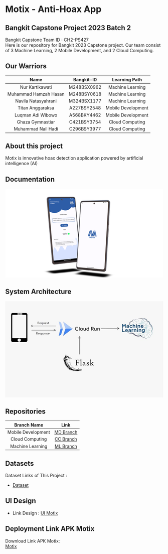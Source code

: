 # Motix - Anti-Hoax App

## Bangkit Capstone Project 2023 Batch 2

Bangkit Capstone Team ID : CH2-PS427 <br>
Here is our repository for Bangkit 2023 Capstone project. Our team consist of 3 Machine Learning, 2 Mobile Development, and 2 Cloud Computing.

## Our Warriors

|              Name              | Bangkit-ID  |   Learning Path    |                                                      
| :----------------------------: | :--------:  | :----------------: | 
|         Nur Kartikawati        | M248BSX0962 |  Machine Learning  |           
|     Muhammad Hamzah Hasan      | M248BSY0618 |  Machine Learning  |               
|      Navila Natasyahrani       | M324BSX1177 |  Machine Learning  |                
|        Titan Anggaraksa        | A227BSY2548 | Mobile Development |              
|        Luqman Adi Wibowo       | A568BKY4462 | Mobile Development |    
|        Ghaza Gymnastiar        | C421BSY3754 |  Cloud Computing   | 
|       Muhammad Nail Hadi       | C296BSY3977 |  Cloud Computing   |       

## About this project

Motix is innovative hoax detection application powered by artificial intelligence (AI)

## Documentation

![Motix](https://github.com/detitanbwi/Bangkit-Capstone-Project/blob/main/Asset/documentation_result.png)

## System Architecture

![Motix](https://github.com/detitanbwi/Bangkit-Capstone-Project/blob/main/Asset/system_architecture.jpg)

## Repositories

|    Branch Name     |                                         Link                                                       |
| :----------------: | :--------------------------------------------------------------------------------------:           |
| Mobile Development | [MD Branch](https://github.com/detitanbwi/Bangkit-Capstone-Project/tree/main/Mobile%20Development) |
|  Cloud Computing   | [CC Branch](https://github.com/detitanbwi/Bangkit-Capstone-Project/tree/main/Cloud%20Computing)    |
|  Machine Learning  | [ML Branch](https://github.com/detitanbwi/Bangkit-Capstone-Project/tree/main/Machine%20Learning)   |

## Datasets

Dataset Links of This Project :

- [Dataset](https://drive.google.com/drive/folders/1K7ou5mtY6v3VaJRXqBJeER_gX89VIIZr?usp=drive_link)


## UI Design

- Link Design : [UI Motix](https://www.figma.com/file/U9EiNaiOma5p5J86Z8a3D0/CapStone-Motix?type=design&node-id=0%3A1&mode=design&t=9lLVnZ5rjyGFcWox-1)


## Deployment Link APK Motix

Download Link APK Motix:<br>
[Motix](https://github.com/detitanbwi/Bangkit-Capstone-Project/releases/download/v1.0.0/Motix.apk)
